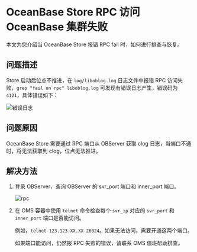 # OceanBase Store RPC 访问 OceanBase 集群失败

本文为您介绍当 OceanBase Store 报错 RPC fail 时，如何进行排查与恢复。

## 问题描述

Store 启动后位点不推进，在 `log/liboblog.log` 日志文件中报错 RPC 访问失败，`grep "fail on rpc" liboblog.log` 可发现有错误日志产生，错误码为 `4121`，具体错误如下：

![错误日志](https://obbusiness-private.oss-cn-shanghai.aliyuncs.com/doc/img/oms/oms-enterprise/%E9%94%99%E8%AF%AF%E6%97%A5%E5%BF%97.png)

## 问题原因

OceanBase Store 需要通过 RPC 端口从 OBServer 获取 clog 日志，当端口不通时，将无法获取到 clog，位点无法推进。

## 解决方法

1. 登录 OBServer，查询 OBServer 的 svr_port 端口和 inner_port 端口。

    ![rpc](https://obbusiness-private.oss-cn-shanghai.aliyuncs.com/doc/img/oms/oms-enterprise/rpc.png)

2. 在 OMS 容器中使用 `telnet` 命令检查每个 `svr_ip` 对应的 `svr_port` 和 `inner_port` 端口是否能访问。

    例如，`telnet 123.123.XX.XX 26024`。如果无法访问，需要开通这两个端口。

    如果端口能访问，仍然报 RPC 失败的错误，请联系 OMS 值班帮助排查。
